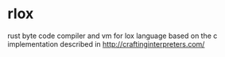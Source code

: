 # rlox
rust byte code compiler and vm for lox language based on the c implementation described in http://craftinginterpreters.com/
